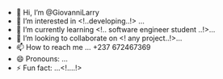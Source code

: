 - 👋 Hi, I’m @GiovanniLarry
- 👀 I’m interested in <!..developing..!> ...
- 🌱 I’m currently learning <!.. software engineer student ..!>...
- 💞️ I’m looking to collaborate on <! any project..!>...
- 📫 How to reach me ... +237 672467369
- 😄 Pronouns: ...
- ⚡ Fun fact: ...<!....!>

<!---
GiovanniLarry/GiovanniLarry is a ✨ special ✨ repository because its `README.md` (this file) appears on your GitHub profile.
You can click the Preview link to take a look at your changes.
--->
